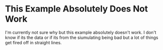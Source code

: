 # This Example Absolutely Does Not Work
I'm currently not sure why but this example absolutely doesn't work. I don't know if its the data or if its from the siumulating being bad but a lot of things get fired off in straight lines.
